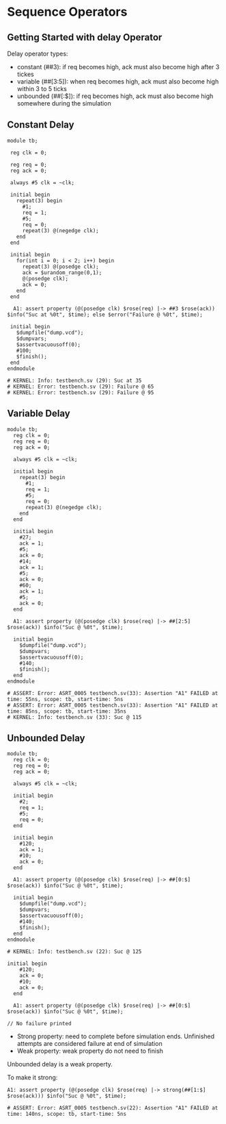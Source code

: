 # Sequence Operators

## Getting Started with delay Operator ##
Delay operator types:
- constant (##3): if req becomes high, ack must also become high after 3 tickes
- variable (##[3:5]): when req becomes high, ack must also become high within 3 to 5 ticks
- unbounded (##[:$]): if req becomes high, ack must also become high somewhere during the simulation

## Constant Delay
```
module tb;
 
 reg clk = 0;
 
 reg req = 0;
 reg ack = 0;
 
 always #5 clk = ~clk;
 
 initial begin
   repeat(3) begin
     #1;
     req = 1;
     #5;
     req = 0;
     repeat(3) @(negedge clk);
   end
 end
 
 initial begin
   for(int i = 0; i < 2; i++) begin
     repeat(3) @(posedge clk);
     ack = $urandom_range(0,1);
     @(posedge clk);
     ack = 0;
   end
 end
 
  A1: assert property (@(posedge clk) $rose(req) |-> ##3 $rose(ack)) $info("Suc at %0t", $time); else $error("Failure @ %0t", $time);
    
 initial begin 
   $dumpfile("dump.vcd");
   $dumpvars;
   $assertvacuousoff(0);
   #100;
   $finish();
 end
endmodule

# KERNEL: Info: testbench.sv (29): Suc at 35
# KERNEL: Error: testbench.sv (29): Failure @ 65
# KERNEL: Error: testbench.sv (29): Failure @ 95
```

## Variable Delay
```
module tb;
  reg clk = 0;
  reg req = 0;
  reg ack = 0;
  
  always #5 clk = ~clk;
  
  initial begin
    repeat(3) begin
      #1;
      req = 1;
      #5;
      req = 0;
      repeat(3) @(negedge clk);
    end
  end
  
  initial begin
    #27;
    ack = 1;
    #5;
    ack = 0;
    #14;
    ack = 1;
    #5;
    ack = 0;
    #60;
    ack = 1;
    #5;
    ack = 0;
  end
  
  A1: assert property (@(posedge clk) $rose(req) |-> ##[2:5] $rose(ack)) $info("Suc @ %0t", $time);
    
  initial begin
    $dumpfile("dump.vcd");
    $dumpvars;
    $assertvacuousoff(0);
    #140;
    $finish();
  end
endmodule

# ASSERT: Error: ASRT_0005 testbench.sv(33): Assertion "A1" FAILED at time: 55ns, scope: tb, start-time: 5ns
# ASSERT: Error: ASRT_0005 testbench.sv(33): Assertion "A1" FAILED at time: 85ns, scope: tb, start-time: 35ns
# KERNEL: Info: testbench.sv (33): Suc @ 115
```

## Unbounded Delay
```
module tb;
  reg clk = 0;
  reg req = 0;
  reg ack = 0;
  
  always #5 clk = ~clk;
  
  initial begin
    #2;
    req = 1;
    #5;
    req = 0;
  end
  
  initial begin
    #120;
    ack = 1;
    #10;
    ack = 0;
  end
  
  A1: assert property (@(posedge clk) $rose(req) |-> ##[0:$] $rose(ack)) $info("Suc @ %0t", $time);
    
  initial begin
    $dumpfile("dump.vcd");
    $dumpvars;
    $assertvacuousoff(0);
    #140;
    $finish();
  end
endmodule

# KERNEL: Info: testbench.sv (22): Suc @ 125
```

```
initial begin
    #120;
    ack = 0;
    #10;
    ack = 0;
  end
  
  A1: assert property (@(posedge clk) $rose(req) |-> ##[0:$] $rose(ack)) $info("Suc @ %0t", $time);

// No failure printed
```

- Strong property: need to complete before simulation ends. Unfinished attempts are considered failure at end of simulation
- Weak property: weak property do not need to finish

Unbounded delay is a weak property.

To make it strong:
```
A1: assert property (@(posedge clk) $rose(req) |-> strong(##[1:$] $rose(ack))) $info("Suc @ %0t", $time);

# ASSERT: Error: ASRT_0005 testbench.sv(22): Assertion "A1" FAILED at time: 140ns, scope: tb, start-time: 5ns
```

